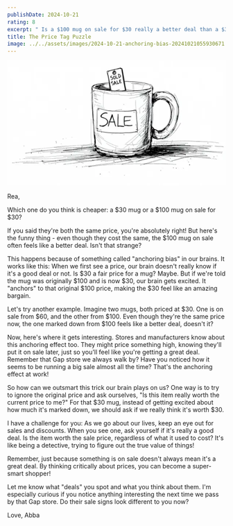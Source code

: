 ```yaml
---
publishDate: 2024-10-21
rating: 8
excerpt: " Is a $100 mug on sale for $30 really a better deal than a $30 mug? Uncover the sneaky mind trick that makes us think so!"
title: The Price Tag Puzzle
image: ../../assets/images/2024-10-21-anchoring-bias-20241021055930671.webp
---
```

![center|500](../../assets/images/2024-10-21-anchoring-bias-20241021055930671.webp)


Rea,

Which one do you think is cheaper: a $30 mug or a $100 mug on sale for $30?

If you said they're both the same price, you're absolutely right! But here's the funny thing - even though they cost the same, the $100 mug on sale often feels like a better deal. Isn't that strange?

This happens because of something called "anchoring bias" in our brains. It works like this: When we first see a price, our brain doesn't really know if it's a good deal or not. Is $30 a fair price for a mug? Maybe. But if we're told the mug was originally $100 and is now $30, our brain gets excited. It "anchors" to that original $100 price, making the $30 feel like an amazing bargain.

Let's try another example. Imagine two mugs, both priced at $30. One is on sale from $60, and the other from $100. Even though they're the same price now, the one marked down from $100 feels like a better deal, doesn't it?

Now, here's where it gets interesting. Stores and manufacturers know about this anchoring effect too. They might price something high, knowing they'll put it on sale later, just so you'll feel like you're getting a great deal. Remember that Gap store we always walk by? Have you noticed how it seems to be running a big sale almost all the time? That's the anchoring effect at work!

So how can we outsmart this trick our brain plays on us? One way is to try to ignore the original price and ask ourselves, "Is this item really worth the current price to me?" For that $30 mug, instead of getting excited about how much it's marked down, we should ask if we really think it's worth $30.

I have a challenge for you: As we go about our lives, keep an eye out for sales and discounts. When you see one, ask yourself if it's really a good deal. Is the item worth the sale price, regardless of what it used to cost? It's like being a detective, trying to figure out the true value of things!

Remember, just because something is on sale doesn't always mean it's a great deal. By thinking critically about prices, you can become a super-smart shopper!

Let me know what "deals" you spot and what you think about them. I'm especially curious if you notice anything interesting the next time we pass by that Gap store. Do their sale signs look different to you now?

Love,
Abba

